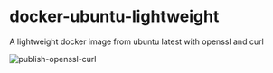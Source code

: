# docker-ubuntu-lightweight

A lightweight docker image from ubuntu latest with openssl and curl

![publish-openssl-curl](https://github.com/nosportugal/docker-ubuntu-lightweight/actions/workflows/publish-openssl-curl-image.yml/badge.svg)
